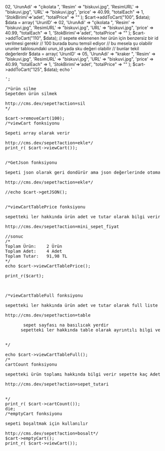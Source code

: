 <?php
ini_set('display_errors', 1);
ini_set('display_startup_errors', 1);

error_reporting(E_ALL);
require_once 'vendor/autoload.php';
/*use \DB\MYSQL as dbs;
$db = new dbs\Mysql();*/
  define('SESSION_PREFIX', 'selman');
define('BISLEM_RESIM_BULUNAMADİ','');
session_start();


use \stnc\shoppingCart\Cart;
$cart_name = 'stnc'; // sepetin session değerine bir değer atadık
$cart = new Cart($cart_name, 'images');

/* other call
$cart_other = new  \stnc\cart\Cart('stnc', 'ds');
print_r($cart_other);
*/
$data = array(
		'UrunID' => 02,
		'UrunAdi' => "çikolata  ",
		'Resim' => "biskuvi.jpg",
		'ResimURL' => "biskuvi.jpg",
		'URL' => "biskuvi.jpg",
		'price' => 40.99,
		"totalEach" => 1,
		'StokBirimi'=>'adet',
		"totalPrice" => ""
);
$cart->addToCart("100", $data);

$data = array(
		'UrunID' => 02,
		'UrunAdi' => "çikolata  ",
		'Resim' => "biskuvi.jpg",
		'ResimURL' => "biskuvi.jpg",
		'URL' => "biskuvi.jpg",
    'price' => 40.99,
    "totalEach" => 1,
    'StokBirimi'=>'adet',
    "totalPrice" => ""
);
$cart->addToCart("110", $data);
// sepete eklenenen her ürün için benzersiz bir id verilmesi gerekir
// 100 burada bunu temsil ediyor
// bu mesela şu olabilir urunler tablosundaki urun_id yada sku değeri olabilir
// bunlar tekil değerlerdir


$data = array(
		'UrunID' => 05,
		'UrunAdi' => "kraker  ",
		'Resim' => "biskuvi.jpg",
		'ResimURL' => "biskuvi.jpg",
		'URL' => "biskuvi.jpg",
    'price' => 40.99,
    "totalEach" => 1,
    'StokBirimi'=>'adet',
    "totalPrice" => ""
);
$cart->addToCart("125", $data);
echo '<pre>';

/*ürün silme
Sepetden ürün silmek

http://cms.dev/sepet?action=sil
*/

$cart->removeCart(100);
/*viewCart fonksiyonu

Sepeti array olarak verir

http://cms.dev/sepet?action=ekle*/
print_r( $cart->viewCart());


/*GetJson fonksiyonu

Sepeti json olarak geri dondürür ama json değerlerinde otomatik olarak ürünler tablo içinde oluşturulmuş olarak dönerler

http://cms.dev/sepet?action=ekle*/

//echo $cart->getJSON();


/*viewCartTablePrice fonksiyonu

sepetteki ler hakkında ürün adet ve tutar olarak bilgi verir, mini sepet dosyası içindir

http://cms.dev/sepet?action=mini_sepet_fiyat

//sonuc
/*
Toplam Ürün:	2 Ürün
Toplam Adet:	4 Adet
Toplam Tutar:	91,98 TL
*/
echo $cart->viewCartTablePrice();

print_r($cart);



/*viewCartTableFull fonksiyonu

sepetteki ler hakkında ürün adet ve tutar olarak full liste bilgi verir.sepetim sayfası bunu kullanır

http://cms.dev/sepet?action=table

       sepet sayfası na basılıcak yerdir
      sepetteki ler hakkında table olarak ayrıntılı bilgi verir


*/

echo $cart->viewCartTableFull();
/*
cartCount fonksiyonu

sepetteki ürün toplamı hakkında bilgi verir sepette kaç Adet ürün ve kaç ürün var

http://cms.dev/sepet?action=sepet_tutari


*/
print_r( $cart->cartCount());
die;
/*emptyCart fonksiyonu

sepeti boşaltmak için kullanılır

http://cms.dev/sepet?action=bosalt*/
$cart->emptyCart();
print_r( $cart->viewCart());
